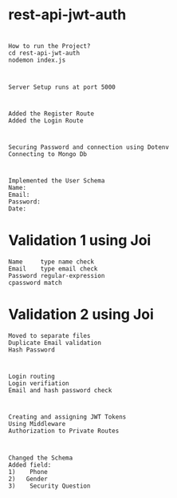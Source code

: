 # rest-api-jwt-auth

# 
    How to run the Project?
    cd rest-api-jwt-auth
    nodemon index.js

# 
    Server Setup runs at port 5000
# 
    Added the Register Route
    Added the Login Route
# 
    Securing Password and connection using Dotenv
    Connecting to Mongo Db

# 
    Implemented the User Schema
    Name:
    Email:
    Password:
    Date:

#   Validation 1 using Joi
    Name     type name check
    Email    type email check
    Password regular-expression
    cpassword match
#   Validation 2 using Joi
    Moved to separate files
    Duplicate Email validation 
    Hash Password 
#   
    Login routing
    Login verifiation 
    Email and hash password check
    
#
    Creating and assigning JWT Tokens 
    Using Middleware
    Authorization to Private Routes

#
    Changed the Schema
    Added field:
    1)    Phone
    2)   Gender
    3)    Security Question
